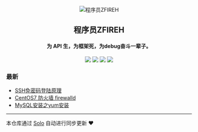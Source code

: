<p align="center"><img alt="程序员ZFIREH" src="https://static.b3log.org/images/brand/solo-32.png"></p><h2 align="center">
程序员ZFIREH
</h2>

<h4 align="center">为 API 生，为框架死，为debug奋斗一辈子。</h4>
<p align="center"><a title="程序员ZFIREH" target="_blank" href="https://github.com/ZFIREH/solo-blog"><img src="https://img.shields.io/github/last-commit/ZFIREH/solo-blog.svg?style=flat-square&color=FF9900"></a>
<a title="GitHub repo size in bytes" target="_blank" href="https://github.com/ZFIREH/solo-blog"><img src="https://img.shields.io/github/repo-size/ZFIREH/solo-blog.svg?style=flat-square"></a>
<a title="Solo Version" target="_blank" href="https://github.com/b3log/solo/releases"><img src="https://img.shields.io/badge/solo-3.6.1-f1e05a.svg?style=flat-square&color=blueviolet"></a>
<a title="Hits" target="_blank" href="https://github.com/b3log/hits"><img src="https://hits.b3log.org/ZFIREH/solo-blog.svg"></a></p>

### 最新

* [SSH免密码登陆原理](https://www.zhouhuo.com.cn/articles/2019/05/26/1558879938411.html)
* [CentOS7 防火墙 firewalld](https://www.zhouhuo.com.cn/articles/2019/05/26/1558879808476.html)
* [MySQL安装之yum安装](https://www.zhouhuo.com.cn/articles/2019/05/26/1558878733328.html)



---

本仓库通过 [Solo](https://github.com/b3log/solo) 自动进行同步更新 ❤️ 